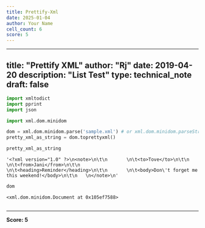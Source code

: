 ```yaml
---
title: Prettify-Xml
date: 2025-01-04
author: Your Name
cell_count: 6
score: 5
---
```


---
title: "Prettify XML"
author: "Rj"
date: 2019-04-20
description: "List Test"
type: technical_note
draft: false
---

```python
import xmltodict
import pprint
import json

import xml.dom.minidom
```


```python
dom = xml.dom.minidom.parse('sample.xml') # or xml.dom.minidom.parseString(xml_string)
pretty_xml_as_string = dom.toprettyxml()
```


```python
pretty_xml_as_string
```




    '<?xml version="1.0" ?>\n<note>\n\t\n       \n\t<to>Tove</to>\n\t\n       \n\t<from>Jani</from>\n\t\n       \n\t<heading>Reminder</heading>\n\t\n       \n\t<body>Don\'t forget me this weekend!</body>\n\t\n   \n</note>\n'




```python
dom
```




    <xml.dom.minidom.Document at 0x105ef7588>




```python

```


---
**Score: 5**
